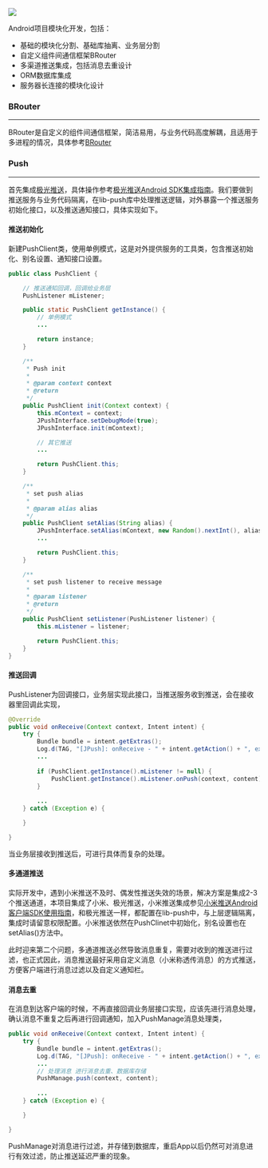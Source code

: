 ![](http://pic.blackist.top/android-modulize-icon.png)

<!-- <h1 style="text-align:center"> Modulize </h1>  -->

Android项目模块化开发，包括：

- 基础的模块化分割、基础库抽离、业务层分割
- 自定义组件间通信框架BRouter
- 多渠道推送集成，包括消息去重设计
- ORM数据库集成
- 服务器长连接的模块化设计



### BRouter 
---

BRouter是自定义的组件间通信框架，简洁易用，与业务代码高度解耦，且适用于多进程的情况，具体参考[BRouter]()



### Push
---

首先集成[极光推送](https://www.jiguang.cn/)，具体操作参考[极光推送Android SDK集成指南](https://docs.jiguang.cn/jpush/client/Android/android_guide/)。我们要做到推送服务与业务代码隔离，在lib-push库中处理推送逻辑，对外暴露一个推送服务初始化接口，以及推送通知接口，具体实现如下。

#### 推送初始化

新建PushClient类，使用单例模式，这是对外提供服务的工具类，包含推送初始化、别名设置、通知接口设置。

``` java
public class PushClient {

	// 推送通知回调，回调给业务层
    PushListener mListener;

    public static PushClient getInstance() {
        // 单例模式
		...

        return instance;
    }

    /**
     * Push init
     *
     * @param context context
     * @return
     */
    public PushClient init(Context context) {
        this.mContext = context;
        JPushInterface.setDebugMode(true);
        JPushInterface.init(mContext);

		// 其它推送
		...

        return PushClient.this;
    }

    /**
     * set push alias
     *
     * @param alias alias
     */
    public PushClient setAlias(String alias) {
        JPushInterface.setAlias(mContext, new Random().nextInt(), alias);
        ...

        return PushClient.this;
    }

    /**
     * set push listener to receive message
     *
     * @param listener
     * @return
     */
    public PushClient setListener(PushListener listener) {
        this.mListener = listener;

        return PushClient.this;
    }
}

```

#### 推送回调

PushListener为回调接口，业务层实现此接口，当推送服务收到推送，会在接收器里回调此实现，

``` java
@Override
public void onReceive(Context context, Intent intent) {
    try {
        Bundle bundle = intent.getExtras();
        Log.d(TAG, "[JPush]: onReceive - " + intent.getAction() + ", extras: " + printBundle(bundle));
		...
        
        if (PushClient.getInstance().mListener != null) {
            PushClient.getInstance().mListener.onPush(context, content);
        }
        
		...
    } catch (Exception e) {

    }

}

```

当业务层接收到推送后，可进行具体而复杂的处理。

#### 多通道推送

实际开发中，遇到小米推送不及时、偶发性推送失效的场景，解决方案是集成2-3个推送通道，本项目集成了小米、极光推送，小米推送集成参见[小米推送Android客户端SDK使用指南](https://dev.mi.com/console/doc/detail?pId=41)，和极光推送一样，都配置在lib-push中，与上层逻辑隔离，集成时请留意权限配置。小米推送依然在PushClinet中初始化，别名设置也在setAlias()方法中。

此时迎来第二个问题，多通道推送必然导致消息重复，需要对收到的推送进行过滤，也正式因此，消息推送最好采用自定义消息（小米称透传消息）的方式推送，方便客户端进行消息过滤以及自定义通知栏。


#### 消息去重

在消息到达客户端的时候，不再直接回调业务层接口实现，应该先进行消息处理，确认消息不重复之后再进行回调通知，加入PushManage消息处理类，

``` java
public void onReceive(Context context, Intent intent) {
    try {
        Bundle bundle = intent.getExtras();
        Log.d(TAG, "[JPush]: onReceive - " + intent.getAction() + ", extras: " + printBundle(bundle));
		...
        // 处理消息 进行消息去重、数据库存储
        PushManage.push(context, content);
        
		...
    } catch (Exception e) {

    }

}

``` 

PushManage对消息进行过滤，并存储到数据库，重启App以后仍然可对消息进行有效过滤，防止推送延迟严重的现象。